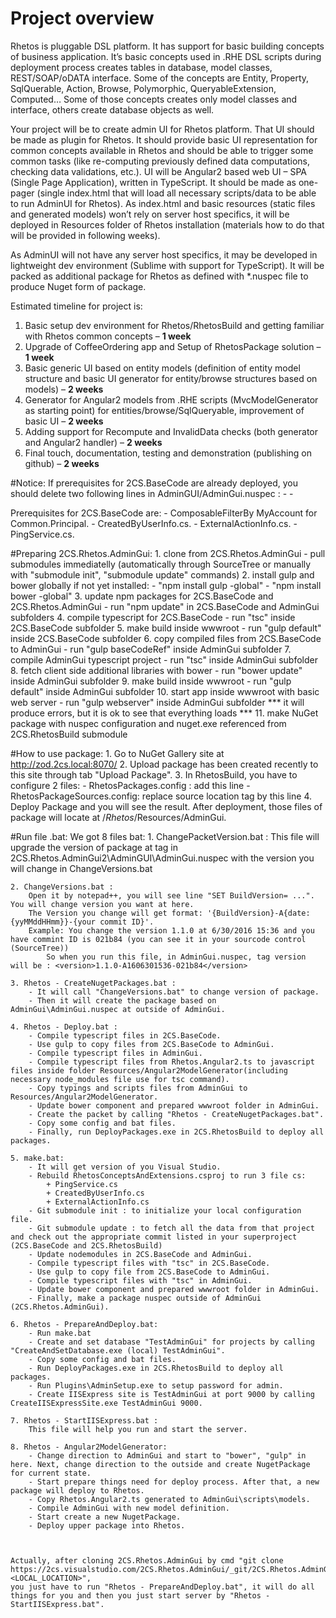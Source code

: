 # Project overview

Rhetos is pluggable DSL platform.  It has support for basic building concepts of business application. It’s basic concepts used in .RHE DSL scripts during deployment process creates tables in database, model classes, REST/SOAP/oDATA interface. Some of the concepts are Entity, Property, SqlQuerable, Action, Browse, Polymorphic, QueryableExtension, Computed… Some of those concepts creates only model classes and interface, others create database objects as well.

Your project will be to create admin UI for Rhetos platform. That UI should be made as plugin for Rhetos. It should provide basic UI representation for common concepts available in Rhetos and should be able to trigger some common tasks (like re-computing previously defined data computations, checking data validations, etc.). UI will be Angular2 based web UI – SPA (Single Page Application), written in TypeScript. It should be made as one-pager (single index.html that will load all necessary scripts/data to be able to run AdminUI for Rhetos). As index.html and basic resources (static files and generated models) won’t rely on server host specifics, it will be deployed in Resources folder of Rhetos installation (materials how to do that will be provided in following weeks).

As AdminUI will not have any server host specifics, it may be developed in lightweight dev environment (Sublime with support for TypeScript). It will be packed as additional package for Rhetos as defined with *.nuspec file to produce Nuget form of package.

Estimated timeline for project is:

1.	Basic setup dev environment for Rhetos/RhetosBuild and getting familiar with Rhetos common concepts – **1 week**
2.	Upgrade of CoffeeOrdering app and Setup of RhetosPackage solution – **1 week**
3.	Basic generic UI based on entity models (definition of entity model structure and basic UI generator for entity/browse structures based on models) – **2 weeks**
4.	Generator for Angular2 models from .RHE scripts (MvcModelGenerator as starting point) for entities/browse/SqlQueryable, improvement of basic UI – **2 weeks**
5.	Adding support for Recompute and InvalidData checks (both generator and Angular2 handler) – **2 weeks**
6.	Final touch, documentation, testing and demonstration (publishing on github) – **2 weeks**

#Notice:
If prerequisites for 2CS.BaseCode are already deployed, you should delete two following lines in AdminGUI/AdminGui.nuspec :
	-	<file src="..\RhetosPackages\BasecodeDslScripts\**\*.rhe" target="DslScripts" />
	-	<file src="..\RhetosPackages\BasecodePlugins\*" target="Plugins" />
	
Prerequisites for 2CS.BaseCode are: 
	-	ComposableFilterBy MyAccount for Common.Principal.
	-	CreatedByUserInfo.cs.
	-	ExternalActionInfo.cs.
	-	PingService.cs.

#Preparing 2CS.Rhetos.AdminGui:
	1. clone from 2CS.Rhetos.AdminGui - pull submodules immediatelly (automatically through SourceTree or manually with "submodule init", "submodule update" commands)
	2. install gulp and bower globally if not yet installed:
		- "npm install gulp -global"
		- "npm install bower -global"
	3. update npm packages for 2CS.BaseCode and 2CS.Rhetos.AdminGui
		- run "npm update" in 2CS.BaseCode and AdminGui subfolders
	4. compile typescript for 2CS.BaseCode
		- run "tsc" inside 2CS.BaseCode subfolder
	5. make build inside wwwroot
		- run "gulp default" inside 2CS.BaseCode subfolder
	6. copy compiled files from 2CS.BaseCode to AdminGui
		- run "gulp baseCodeRef" inside AdminGui subfolder
	7. compile AdminGui typescript project
		- run "tsc" inside AdminGui subfolder
	8. fetch client side additional libraries with bower
		- run "bower update" inside AdminGui subfolder
	9. make build inside wwwroot
		- run "gulp default" inside AdminGui subfolder
	10. start app inside wwwroot with basic web server
		- run "gulp webserver" inside AdminGui subfolder
		*** it will produce errors, but it is ok to see that everything loads ***
	11. make NuGet package with nuspec configuration and nuget.exe referenced from 2CS.RhetosBuild submodule
	
#How to use package:
	1. Go to NuGet Gallery site at http://zod.2cs.local:8070/
	2. Upload package has been created recently to this site through tab "Upload Package".
	3. In RhetosBuild, you have to configure 2 files:
		- RhetosPackages.config : add this line
			<package id="AdminGui" />
		- RhetosPackageSources.config: replace source location tag by this line
			<source location="http://zod.2cs.local:8070/api/v2/" />
	4. Deploy Package and you will see the result.
After deployment, those files of package will locate at /*Rhetos*/Resources/AdminGui.

#Run file .bat:
	We got 8 files bat:
	1. ChangePacketVersion.bat : 
		This file will upgrade the version of package at tag <version> in 2CS.Rhetos.AdminGui2\AdminGUI\AdminGui.nuspec
		with the version you will change in ChangeVersions.bat
		
	2. ChangeVersions.bat :
		Open it by notepad++, you will see line "SET BuildVersion= ...". You will change version you want at here.
		The Version you change will get format: '{BuildVersion}-A{date:{yyMMddHHmm}}-{your commit ID}'.
		Example: You change the version 1.1.0 at 6/30/2016 15:36 and you have commint ID is 021b84 (you can see it in your sourcode control (SourceTree))
			So when you run this file, in AdminGui.nuspec, tag version will be : <version>1.1.0-A1606301536-021b84</version>
	
	3. Rhetos - CreateNugetPackages.bat :
		- It will call "ChangeVersions.bat" to change version of package.
		- Then it will create the package based on AdminGui\AdminGui.nuspec at outside of AdminGui.
	
	4. Rhetos - Deploy.bat :
		- Compile typescript files in 2CS.BaseCode.
		- Use gulp to copy files from 2CS.BaseCode to AdminGui.
		- Compile typescript files in AdminGui.
		- Compile typescript files from Rhetos.Angular2.ts to javascript files inside folder Resources/Angular2ModelGenerator(including necessary node_modules file use for tsc command).
		- Copy typings and scripts files from AdminGui to Resources/Angular2ModelGenerator.
		- Update bower component and prepared wwwroot folder in AdminGui.
		- Create the packet by calling "Rhetos - CreateNugetPackages.bat".
		- Copy some config and bat files.
		- Finally, run DeployPackages.exe in 2CS.RhetosBuild to deploy all packages.
		
	5. make.bat:
		- It will get version of you Visual Studio.
		- Rebuild RhetosConceptsAndExtensions.csproj to run 3 file cs:
			+ PingService.cs
			+ CreatedByUserInfo.cs
			+ ExternalActionInfo.cs
		- Git submodule init : to initialize your local configuration file.
		- Git submodule update : to fetch all the data from that project and check out the appropriate commit listed in your superproject (2CS.BaseCode and 2CS.RhetosBuild)
		- Update nodemodules in 2CS.BaseCode and AdminGui.
		- Compile typescript files with "tsc" in 2CS.BaseCode.
		- Use gulp to copy file from 2CS.BaseCode to AdminGui.
		- Compile typescript files with "tsc" in AdminGui.
		- Update bower component and prepared wwwroot folder in AdminGui.
		- Finally, make a package nuspec outside of AdminGui (2CS.Rhetos.AdminGui).
	
	6. Rhetos - PrepareAndDeploy.bat: 
		- Run make.bat
		- Create and set database "TestAdminGui" for projects by calling "CreateAndSetDatabase.exe (local) TestAdminGui".
		- Copy some config and bat files.
		- Run DeployPackages.exe in 2CS.RhetosBuild to deploy all packages.
		- Run Plugins\AdminSetup.exe to setup password for admin.
		- Create IISExpress site is TestAdminGui at port 9000 by calling CreateIISExpressSite.exe TestAdminGui 9000.
	
	7. Rhetos - StartIISExpress.bat : 
		This file will help you run and start the server.
	
    8. Rhetos - Angular2ModelGenerator:
        - Change direction to AdminGui and start to "bower", "gulp" in here. Next, change direction to the outside and create NugetPackage for current state.
        - Start prepare things need for deploy process. After that, a new package will deploy to Rhetos.
        - Copy Rhetos.Angular2.ts generated to AdminGui\scripts\models.
        - Compile AdminGui with new model definition.
        - Start create a new NugetPackage.
        - Deploy upper package into Rhetos.
         

 
	Actually, after cloning 2CS.Rhetos.AdminGui by cmd "git clone https://2cs.visualstudio.com/2CS.Rhetos.AdminGui/_git/2CS.Rhetos.AdminGui <LOCAL_LOCATION>",
	you just have to run "Rhetos - PrepareAndDeploy.bat", it will do all things for you and then you just start server by "Rhetos - StartIISExpress.bat".
		
		
		
		
		
		
		
		
		
		
		
		
		
		
		
		
		